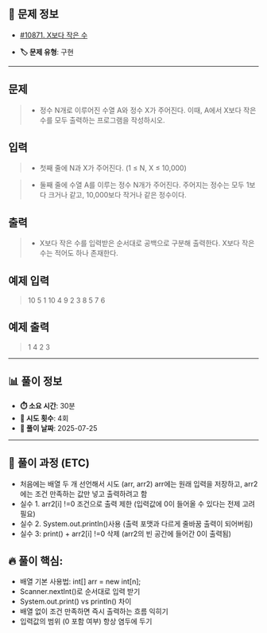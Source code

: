 ## 📍 문제 정보

- [#10871. X보다 작은 수](https://www.acmicpc.net/problem/10871)
  <img src="https://static.solved.ac/tier_small/1.svg" width="16" height="16">

- **🏷️ 문제 유형**: 구현

---

## 문제

> - 정수 N개로 이루어진 수열 A와 정수 X가 주어진다. 이때, A에서 X보다 작은 수를 모두 출력하는 프로그램을 작성하시오.

## 입력

> - 첫째 줄에 N과 X가 주어진다. (1 ≤ N, X ≤ 10,000)

> - 둘째 줄에 수열 A를 이루는 정수 N개가 주어진다. 주어지는 정수는 모두 1보다 크거나 같고, 10,000보다 작거나 같은 정수이다.

## 출력

> - X보다 작은 수를 입력받은 순서대로 공백으로 구분해 출력한다. X보다 작은 수는 적어도 하나 존재한다.

## 예제 입력

> 10 5
> 1 10 4 9 2 3 8 5 7 6

## 예제 출력

> 1 4 2 3

---

## 📊 풀이 정보

- **⏱️ 소요 시간**: 30분
- **🔄 시도 횟수**: 4회
- **📅 풀이 날짜**: 2025-07-25

---

## 💭 풀이 과정 (ETC)

- 처음에는 배열 두 개 선언해서 시도 (arr, arr2) arr에는 원래 입력을 저장하고, arr2에는 조건 만족하는 값만 넣고 출력하려고 함
- 실수 1. arr2[i] !=0 조건으로 출력 제한 (입력값에 0이 들어올 수 있다는 전제 고려 필요)
- 실수 2. System.out.printIn()사용 (출력 포맷과 다르게 줄바꿈 출력이 되어버림)
- 실수 3: print() + arr2[i] !=0 삭제 (arr2의 빈 공간에 들어간 0이 출력됨)


## 🔥 풀이 핵심:  
- 배열 기본 사용법: int[] arr = new int[n];
- Scanner.nextInt()로 순서대로 입력 받기
- System.out.print() vs println() 차이
- 배열 없이 조건 만족하면 즉시 출력하는 흐름 익히기
- 입력값의 범위 (0 포함 여부) 항상 염두에 두기